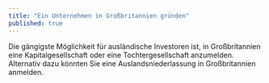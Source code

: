 ```yaml
---
title: "Ein Unternehmen in Großbritannien gründen"
published: true
---
```


Die gängigste Möglichkeit für ausländische Investoren ist, in Großbritannien eine Kapitalgesellschaft oder eine Tochtergesellschaft anzumelden. Alternativ dazu könnten Sie eine Auslandsniederlassung in Großbritannien anmelden.
